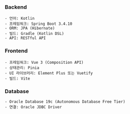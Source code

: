 ### Backend
```
- 언어: Kotlin
- 프레임워크: Spring Boot 3.4.10
- ORM: JPA (Hibernate)
- 빌드: Gradle (Kotlin DSL)
- API: RESTful API
```

### Frontend
```
- 프레임워크: Vue 3 (Composition API)
- 상태관리: Pinia
- UI 라이브러리: Element Plus 또는 Vuetify
- 빌드: Vite
```

### Database
```
- Oracle Database 19c (Autonomous Database Free Tier)
- 연결: Oracle JDBC Driver
